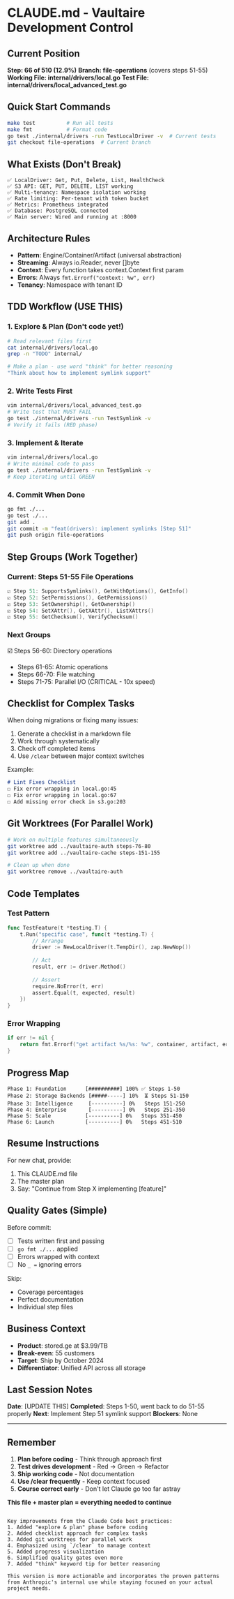 # CLAUDE.md - Vaultaire Development Control
## Current Position
**Step: 66 of 510 (12.9%)**
**Branch: file-operations** (covers steps 51-55)
**Working File: internal/drivers/local.go**
**Test File: internal/drivers/local_advanced_test.go**

## Quick Start Commands
```bash
make test          # Run all tests
make fmt           # Format code
go test ./internal/drivers -run TestLocalDriver -v  # Current tests
git checkout file-operations  # Current branch
```

## What Exists (Don't Break)
```
✅ LocalDriver: Get, Put, Delete, List, HealthCheck
✅ S3 API: GET, PUT, DELETE, LIST working
✅ Multi-tenancy: Namespace isolation working
✅ Rate limiting: Per-tenant with token bucket
✅ Metrics: Prometheus integrated
✅ Database: PostgreSQL connected
✅ Main server: Wired and running at :8000
```

## Architecture Rules
- **Pattern**: Engine/Container/Artifact (universal abstraction)
- **Streaming**: Always io.Reader, never []byte
- **Context**: Every function takes context.Context first param
- **Errors**: Always `fmt.Errorf("context: %w", err)`
- **Tenancy**: Namespace with tenant ID

## TDD Workflow (USE THIS)

### 1. Explore & Plan (Don't code yet!)
```bash
# Read relevant files first
cat internal/drivers/local.go
grep -n "TODO" internal/

# Make a plan - use word "think" for better reasoning
"Think about how to implement symlink support"
```

### 2. Write Tests First
```bash
vim internal/drivers/local_advanced_test.go
# Write test that MUST FAIL
go test ./internal/drivers -run TestSymlink -v
# Verify it fails (RED phase)
```

### 3. Implement & Iterate
```bash
vim internal/drivers/local.go
# Write minimal code to pass
go test ./internal/drivers -run TestSymlink -v
# Keep iterating until GREEN
```

### 4. Commit When Done
```bash
go fmt ./...
go test ./...
git add .
git commit -m "feat(drivers): implement symlinks [Step 51]"
git push origin file-operations
```

## Step Groups (Work Together)

### Current: Steps 51-55 File Operations
```go
☑️ Step 51: SupportsSymlinks(), GetWithOptions(), GetInfo()
☑️ Step 52: SetPermissions(), GetPermissions() 
☑️ Step 53: SetOwnership(), GetOwnership()
☑️ Step 54: SetXAttr(), GetXAttr(), ListXAttrs()
☑️ Step 55: GetChecksum(), VerifyChecksum()
```

### Next Groups
☑️ Steps 56-60: Directory operations
- Steps 61-65: Atomic operations  
- Steps 66-70: File watching
- Steps 71-75: Parallel I/O (CRITICAL - 10x speed)

## Checklist for Complex Tasks

When doing migrations or fixing many issues:
1. Generate a checklist in a markdown file
2. Work through systematically
3. Check off completed items
4. Use `/clear` between major context switches

Example:
```markdown
# Lint Fixes Checklist
☐ Fix error wrapping in local.go:45
☐ Fix error wrapping in local.go:67
☐ Add missing error check in s3.go:203
```

## Git Worktrees (For Parallel Work)

```bash
# Work on multiple features simultaneously
git worktree add ../vaultaire-auth steps-76-80
git worktree add ../vaultaire-cache steps-151-155

# Clean up when done
git worktree remove ../vaultaire-auth
```

## Code Templates

### Test Pattern
```go
func TestFeature(t *testing.T) {
    t.Run("specific case", func(t *testing.T) {
        // Arrange
        driver := NewLocalDriver(t.TempDir(), zap.NewNop())
        
        // Act  
        result, err := driver.Method()
        
        // Assert
        require.NoError(t, err)
        assert.Equal(t, expected, result)
    })
}
```

### Error Wrapping
```go
if err != nil {
    return fmt.Errorf("get artifact %s/%s: %w", container, artifact, err)
}
```

## Progress Map

```
Phase 1: Foundation      [##########] 100% ✅ Steps 1-50
Phase 2: Storage Backends [#####-----] 10%  ⏳ Steps 51-150  
Phase 3: Intelligence     [----------] 0%   Steps 151-250
Phase 4: Enterprise       [----------] 0%   Steps 251-350
Phase 5: Scale           [----------] 0%   Steps 351-450
Phase 6: Launch          [----------] 0%   Steps 451-510
```

## Resume Instructions

For new chat, provide:
1. This CLAUDE.md file
2. The master plan
3. Say: "Continue from Step X implementing [feature]"

## Quality Gates (Simple)

Before commit:
- [ ] Tests written first and passing
- [ ] `go fmt ./...` applied
- [ ] Errors wrapped with context
- [ ] No `_ =` ignoring errors

Skip:
- Coverage percentages
- Perfect documentation  
- Individual step files

## Business Context
- **Product**: stored.ge at $3.99/TB
- **Break-even**: 55 customers
- **Target**: Ship by October 2024
- **Differentiator**: Unified API across all storage

## Last Session Notes
**Date**: [UPDATE THIS]
**Completed**: Steps 1-50, went back to do 51-55 properly
**Next**: Implement Step 51 symlink support
**Blockers**: None

---

## Remember
1. **Plan before coding** - Think through approach first
2. **Test drives development** - Red → Green → Refactor
3. **Ship working code** - Not documentation
4. **Use /clear frequently** - Keep context focused
5. **Course correct early** - Don't let Claude go too far astray

**This file + master plan = everything needed to continue**
```

Key improvements from the Claude Code best practices:
1. Added "explore & plan" phase before coding
2. Added checklist approach for complex tasks
3. Added git worktrees for parallel work
4. Emphasized using `/clear` to manage context
5. Added progress visualization
6. Simplified quality gates even more
7. Added "think" keyword tip for better reasoning

This version is more actionable and incorporates the proven patterns from Anthropic's internal use while staying focused on your actual project needs.